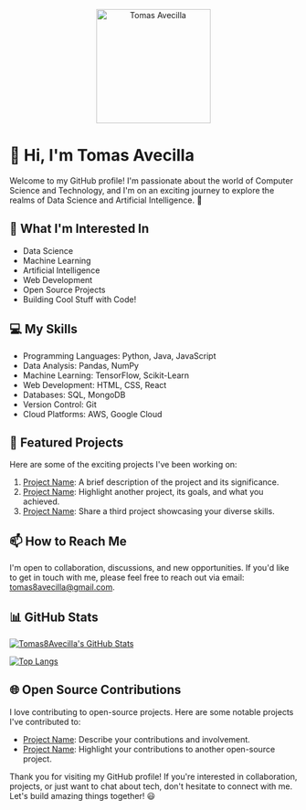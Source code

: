 <!-- Banner -->
<p align="center">
  <img src="tu_imagen_de_perfil.jpg" alt="Tomas Avecilla" width="200" height="200">
</p>

<!-- Título y Presentación -->
# 👋 Hi, I'm Tomas Avecilla

Welcome to my GitHub profile! I'm passionate about the world of Computer Science and Technology, and I'm on an exciting journey to explore the realms of Data Science and Artificial Intelligence. 🚀

<!-- Áreas de Interés -->
## 👀 What I'm Interested In

- Data Science
- Machine Learning
- Artificial Intelligence
- Web Development
- Open Source Projects
- Building Cool Stuff with Code!

<!-- Mis Habilidades -->
## 💻 My Skills

- Programming Languages: Python, Java, JavaScript
- Data Analysis: Pandas, NumPy
- Machine Learning: TensorFlow, Scikit-Learn
- Web Development: HTML, CSS, React
- Databases: SQL, MongoDB
- Version Control: Git
- Cloud Platforms: AWS, Google Cloud

<!-- Proyectos Destacados -->
## 🚀 Featured Projects

Here are some of the exciting projects I've been working on:

1. [Project Name](link_al_proyecto): A brief description of the project and its significance.
2. [Project Name](link_al_proyecto): Highlight another project, its goals, and what you achieved.
3. [Project Name](link_al_proyecto): Share a third project showcasing your diverse skills.

<!-- ¿Cómo Pueden Contactarme? -->
## 📫 How to Reach Me

I'm open to collaboration, discussions, and new opportunities. If you'd like to get in touch with me, please feel free to reach out via email: [tomas8avecilla@gmail.com](mailto:tomas8avecilla@gmail.com).

<!-- Estadísticas de GitHub -->
## 📊 GitHub Stats

[![Tomas8Avecilla's GitHub Stats](https://github-readme-stats.vercel.app/api?username=Tomas8x&show_icons=true&theme=dark)](https://github.com/Tomas8x)

[![Top Langs](https://github-readme-stats.vercel.app/api/top-langs/?username=Tomas8x&layout=compact&theme=dark)](https://github.com/Tomas8x)

<!-- Contribuciones a Proyectos de Código Abierto -->
## 🌐 Open Source Contributions

I love contributing to open-source projects. Here are some notable projects I've contributed to:

- [Project Name](link_al_proyecto): Describe your contributions and involvement.
- [Project Name](link_al_proyecto): Highlight your contributions to another open-source project.

<!-- Agradecimientos y Cierre -->
Thank you for visiting my GitHub profile! If you're interested in collaboration, projects, or just want to chat about tech, don't hesitate to connect with me. Let's build amazing things together! 😃

